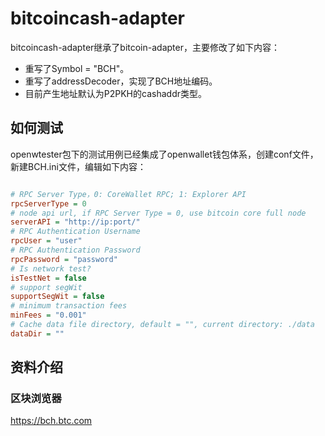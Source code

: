 # bitcoincash-adapter

bitcoincash-adapter继承了bitcoin-adapter，主要修改了如下内容：

- 重写了Symbol = "BCH"。
- 重写了addressDecoder，实现了BCH地址编码。
- 目前产生地址默认为P2PKH的cashaddr类型。

## 如何测试

openwtester包下的测试用例已经集成了openwallet钱包体系，创建conf文件，新建BCH.ini文件，编辑如下内容：

```ini

# RPC Server Type，0: CoreWallet RPC; 1: Explorer API
rpcServerType = 0
# node api url, if RPC Server Type = 0, use bitcoin core full node
serverAPI = "http://ip:port/"
# RPC Authentication Username
rpcUser = "user"
# RPC Authentication Password
rpcPassword = "password"
# Is network test?
isTestNet = false
# support segWit
supportSegWit = false
# minimum transaction fees
minFees = "0.001"
# Cache data file directory, default = "", current directory: ./data
dataDir = ""

```

## 资料介绍

### 区块浏览器

https://bch.btc.com
